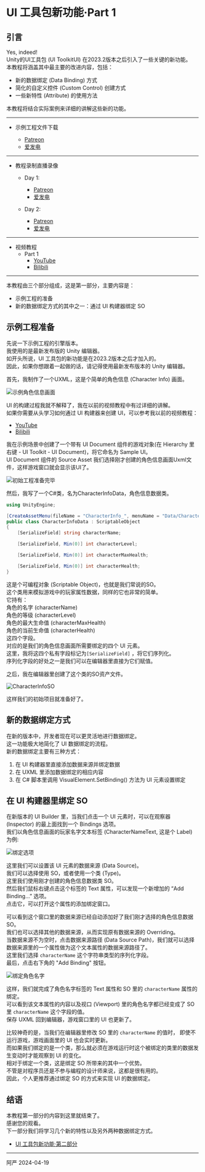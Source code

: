 # UI 工具包新功能·Part 1

## 引言

Yes, indeed!  
Unity的UI工具包 (UI ToolkitUI) 在2023.2版本之后引入了一些关键的新功能。  
本教程将涵盖其中最主要的改进内容，包括：

- 新的数据绑定 (Data Binding) 方式
- 简化的自定义控件 (Custom Control) 创建方式
- 一些新特性 (Attribute) 的使用方法

本教程将结合实际案例来详细的讲解这些新的功能。

---

- 示例工程文件下载

  - [Patreon](https://www.patreon.com/posts/unity-ui-toolkit-102677647?utm_medium=clipboard_copy&utm_source=copyLink&utm_campaign=postshare_creator&utm_content=join_link)
  - [爱发电](https://afdian.net/p/379c052cfe9311ee8c5652540025c377)

---

- 教程录制直播录像
  
  - Day 1:
    - [Patreon](https://www.patreon.com/posts/unity-ui-toolkit-102799835?utm_medium=clipboard_copy&utm_source=copyLink&utm_campaign=postshare_creator&utm_content=join_link)
    - [爱发电](https://afdian.net/p/8283596c00d911ef81a15254001e7c00)
  - Day 2:
  
    - [Patreon](https://www.patreon.com/posts/unity-ui-toolkit-102845772?utm_medium=clipboard_copy&utm_source=copyLink&utm_campaign=postshare_creator&utm_content=join_link)
    - [爱发电](https://afdian.net/p/e649e94400dd11efa59e52540025c377)

---

- 视频教程
  - Part 1
    - [YouTube](https://youtu.be/cbQJq_O3ZEo)
    - [Bilibili](https://www.bilibili.com/video/BV1Jr421g7Lr/)

---

本教程由三个部分组成，这是第一部分，主要内容是：

- 示例工程的准备
- 新的数据绑定方式的其中之一：通过 UI 构建器绑定 SO

## 示例工程准备

先说一下示例工程的引擎版本。  
我使用的是最新发布版的 Unity 编辑器。  
如开头所说，UI 工具包的新功能是在2023.2版本之后才加入的。  
因此，如果你想跟着一起做的话，请记得使用最新发布版本的 Unity 编辑器。

首先，我制作了一个UXML，这是个简单的角色信息 (Character Info) 画面。

![示例角色信息画面](../images/ui-toolkit-in-Unity-2023/UIToolkitInUnity2023-01.png)

UI 的构建过程我就不解释了，我在以前的视频教程中有过详细的讲解。  
如果你需要从头学习如何通过 UI 构建器来创建 UI，可以参考我以前的视频教程：  

- [YouTube](https://www.youtube.com/playlist?list=PLrn_k3ArwNC1l_upOeWPdfRyLcXBuE-tx)
- [Bilibili](https://www.bilibili.com/video/BV1pK411m7n9/)

我在示例场景中创建了一个带有 UI Document 组件的游戏对象(在 Hierarchy 里右键 - UI Toolkit - UI Document)，将它命名为 Sample UI。  
UI Document 组件的 Source Asset 我们选择刚才创建的角色信息画面Uxml文件，这样游戏窗口就会显示该UI了。

![初始工程准备完毕](../images/ui-toolkit-in-Unity-2023/UIToolkitInUnity2023-02.png)

然后，我写了一个C#类，名为CharacterInfoData，角色信息数据类。

```C#
using UnityEngine;

[CreateAssetMenu(fileName = "CharacterInfo_", menuName = "Data/Character Info")]
public class CharacterInfoData : ScriptableObject
{
    [SerializeField] string characterName;

    [SerializeField, Min(0)] int characterLevel;

    [SerializeField, Min(0)] int characterMaxHealth;

    [SerializeField, Min(0)] int characterHealth;
}
```

这是个可编程对象 (Scriptable Object)，也就是我们常说的SO。  
这个类用来模拟游戏中的玩家属性数据，同样的它也非常的简单。  
它持有：  
角色的名字 (characterName)  
角色的等级 (characterLevel)  
角色的最大生命值 (characterMaxHealth)  
角色的当前生命值 (characterHealth)  
这四个字段。  
对应的是我们的角色信息画面所需要绑定的四个 UI 元素。  
这里，我将这四个私有字段标记为`[SerializeField]` ，将它们序列化。  
序列化字段的好处之一是我们可以在编辑器里直接为它们赋值。

之后，我在编辑器里创建了这个类的SO资产文件。

![CharacterInfoSO](../images/ui-toolkit-in-Unity-2023/UIToolkitInUnity2023-03.png)

这样我们的初始项目就准备好了。

## 新的数据绑定方式

在新的版本中，开发者现在可以更灵活地进行数据绑定。  
这一功能极大地简化了 UI 数据绑定的流程。  
新的数据绑定主要有三种方式：

1. 在 UI 构建器里直接添加数据来源并绑定数据
2. 在 UXML 里添加数据绑定的相应内容
3. 在 C# 脚本里调用 VisualElement.SetBinding() 方法为 UI 元素设置绑定

## 在 UI 构建器里绑定 SO

在新版本的 UI Builder 里，当我们点击一个 UI 元素时，可以在观察器 (Inspector) 的最上面找到一个 Bindings 选项。  
我们以角色信息画面的玩家名字文本标签 (CharacterNameText, 这是个 Label) 为例:

![绑定选项](../images/ui-toolkit-in-Unity-2023/UIToolkitInUnity2023-04.png)

这里我们可以设置该 UI 元素的数据来源 (Data Source)。  
我们可以选择使用 SO，或者使用一个类 (Type)。  
这里我们使用刚才创建的角色信息数据类 SO。  
然后我们鼠标右键点击这个标签的 Text 属性，可以发现一个新增加的 “Add Binding...” 选项。  
点击它，可以打开这个属性的添加绑定窗口。  

可以看到这个窗口里的数据来源已经自动添加好了我们刚才选择的角色信息数据SO。  
我们也可以选择其他的数据来源，从而实现原有数据来源的 Overriding。  
当数据来源不为空时，点击数据来源路径 (Data Source Path)，我们就可以选择数据来源里的一个属性做为这个文本属性的数据来源路径了。  
这里我们选择 `characterName` 这个字符串类型的序列化字段。  
最后，点击右下角的 "Add Binding" 按钮。  

![绑定角色名字](../images/ui-toolkit-in-Unity-2023/UIToolkitInUnity2023-05.png)

这样，我们就完成了角色名字标签的 Text 属性和 SO 里的 `characterName` 属性的绑定。  
可以看到该文本属性的内容以及视口 (Viewport) 里的角色名字都已经变成了 SO 里 `characterName` 这个字段的值。  
保存 UXML 回到编辑器，游戏窗口里的 UI 也更新了。  

比较神奇的是，当我们在编辑器里修改 SO 里的 `characterName` 的值时， 即使不运行游戏，游戏画面里的 UI 也会实时更新。  
而如果我们绑定的是一个类，那么就必须在游戏运行时这个被绑定的类里的数据发生变动时才能观察到 UI 的变化。  
相对于绑定一个类，这是绑定 SO 所带来的其中一个优势。  
不管是对程序员还是不参与编程的设计师来说，这都是很有用的。  
因此，个人更推荐通过绑定 SO 的方式来实现 UI 的数据绑定。

## 结语

本教程第一部分的内容到这里就结束了。  
感谢您的观看。  
下一部分我们将学习几个新的特性以及另外两种数据绑定方式。  

- [UI 工具包新功能·第二部分](https://ryanxudev.github.io/#2024-04-28_01)

---

阿严 2024-04-19
